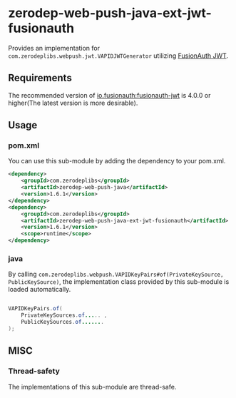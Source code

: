 # zerodep-web-push-java-ext-jwt-fusionauth

Provides an implementation for `com.zerodeplibs.webpush.jwt.VAPIDJWTGenerator`
utilizing [FusionAuth JWT](https://github.com/fusionauth/fusionauth-jwt).

## Requirements

The recommended version
of [io.fusionauth:fusionauth-jwt](https://mvnrepository.com/artifact/io.fusionauth/fusionauth-jwt)
is 4.0.0 or higher(The latest version is more desirable).

## Usage

### pom.xml

You can use this sub-module by adding the dependency to your pom.xml.

``` xml
<dependency>
    <groupId>com.zerodeplibs</groupId>
    <artifactId>zerodep-web-push-java</artifactId>
    <version>1.6.1</version>
</dependency>
<dependency>
    <groupId>com.zerodeplibs</groupId>
    <artifactId>zerodep-web-push-java-ext-jwt-fusionauth</artifactId>
    <version>1.6.1</version>
    <scope>runtime</scope>
</dependency>
```

### java

By calling `com.zerodeplibs.webpush.VAPIDKeyPairs#of(PrivateKeySource, PublicKeySource)`, the
implementation class provided by this sub-module is loaded automatically.

``` java

VAPIDKeyPairs.of(
    PrivateKeySources.of..... ,
    PublicKeySources.of.......
);

```

## MISC

### Thread-safety

The implementations of this sub-module are thread-safe.

